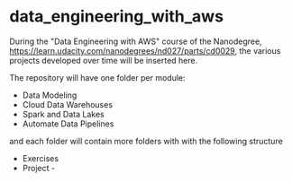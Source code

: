 # data_engineering_with_aws

During the "Data Engineering with AWS" course of the Nanodegree, https://learn.udacity.com/nanodegrees/nd027/parts/cd0029, the various projects developed over time will be inserted here.


The repository will have one folder per module:
 - Data Modeling
 - Cloud Data Warehouses
 - Spark and Data Lakes
 - Automate Data Pipelines

and each folder will contain more folders with with the following structure
   - Exercises
   - Project<number> - <name>


